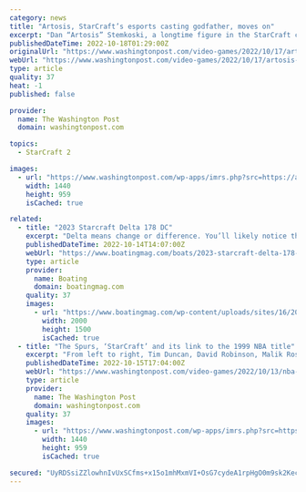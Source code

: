 ```yaml
---
category: news
title: "Artosis, StarCraft’s esports casting godfather, moves on"
excerpt: "Dan “Artosis” Stemkoski, a longtime figure in the StarCraft community and a pioneer in esports casting, presided over his final Global StarCraft II League on Oct. 15. His last GSL was referred to by fans and industry colleagues as the end of an era for ..."
publishedDateTime: 2022-10-18T01:29:00Z
originalUrl: "https://www.washingtonpost.com/video-games/2022/10/17/artosis-retires-starcraft-2-gsl/"
webUrl: "https://www.washingtonpost.com/video-games/2022/10/17/artosis-retires-starcraft-2-gsl/"
type: article
quality: 37
heat: -1
published: false

provider:
  name: The Washington Post
  domain: washingtonpost.com

topics:
  - StarCraft 2

images:
  - url: "https://www.washingtonpost.com/wp-apps/imrs.php?src=https://arc-anglerfish-washpost-prod-washpost.s3.amazonaws.com/public/LSMCBB6IAZF4ZBXTDU6LURLQBE.jpg&w=1440"
    width: 1440
    height: 959
    isCached: true

related:
  - title: "2023 Starcraft Delta 178 DC"
    excerpt: "Delta means change or difference. You’ll likely notice the difference and the family will likely appreciate the change if you tow home a Starcraft Delta 178 DC. What makes Starcraft’s Delta 178 DC special? Having visited the Starcraft plant ..."
    publishedDateTime: 2022-10-14T14:07:00Z
    webUrl: "https://www.boatingmag.com/boats/2023-starcraft-delta-178-dc-fwbbg/"
    type: article
    provider:
      name: Boating
      domain: boatingmag.com
    quality: 37
    images:
      - url: "https://www.boatingmag.com/wp-content/uploads/sites/16/2022/10/BTG1022-FWBBG-Starcraft-178-1.jpg"
        width: 2000
        height: 1500
        isCached: true
  - title: "The Spurs, ‘StarCraft’ and its link to the 1999 NBA title"
    excerpt: "From left to right, Tim Duncan, David Robinson, Malik Rose and Sean Elliott play \"StarCraft\" while the Larry O'Brien championship trophy sits in the aisle."
    publishedDateTime: 2022-10-15T17:04:00Z
    webUrl: "https://www.washingtonpost.com/video-games/2022/10/13/nba-spurs-starcraft-lan-photo/"
    type: article
    provider:
      name: The Washington Post
      domain: washingtonpost.com
    quality: 37
    images:
      - url: "https://www.washingtonpost.com/wp-apps/imrs.php?src=https://arc-anglerfish-washpost-prod-washpost.s3.amazonaws.com/public/COW5XB32HJEUPONMJXYBUVFFVQ.jpg&w=1440"
        width: 1440
        height: 959
        isCached: true

secured: "UyRDSsiZZlowhnIvUxSCfms+x15o1mhMxmVI+OsG7cydeA1rpHgO0m9sk2KecWbHf7wCn2DLTp7trkKU2FN3NImlwWv+jQa/QjWp/BlFaXJKgo1BQumrRcgWq/4fNuUySr3crBSOBIrjJVwKUzVnC+Ims06R1VnW02QLv2tGVG3Pt4HBY1LlL1lIVTqyxJLgVCvuuduovyANsTwJt3Zqr9o4CZcxpuujEHCVTFn8f+2+NP7y/SvuRwro8PJV83OQpKkok8ylgwxnT0o8rKQkCYuNcHITmR7x7XYZ18xB8t8E0B1YsAZWhugW3f2PN0mTGKNZKckmh3PFCpbvTL/tOTTo8FKS7xBSgDhUemeNFlE=;4ytXpkZXaWL0tyJYJFY85g=="
---
```


